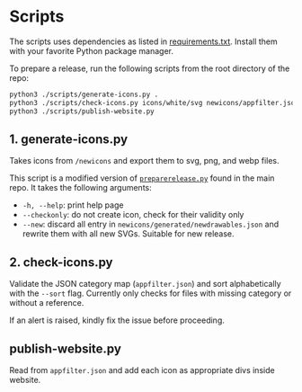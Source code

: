# Scripts

The scripts uses dependencies as listed in [requirements.txt](requirements.txt). Install them with your favorite Python package manager.

To prepare a release, run the following scripts from the root directory of the repo:

```bash
python3 ./scripts/generate-icons.py .
python3 ./scripts/check-icons.py icons/white/svg newicons/appfilter.json --sort
python3 ./scripts/publish-website.py
```

## 1. generate-icons.py

Takes icons from `/newicons` and export them to svg, png, and webp files.

This script is a modified version of [`preparerelease.py`](https://github.com/Arcticons-Team/Arcticons/blob/main/scripts/preparerelease.py) found in the main repo. It takes the following arguments:

- `-h, --help`: print help page
- `--checkonly`: do not create icon, check for their validity only
- `--new`: discard all entry in `newicons/generated/newdrawables.json` and rewrite them with all new SVGs. Suitable for new release.

## 2. check-icons.py

Validate the JSON category map (`appfilter.json`) and sort alphabetically with the `--sort` flag. Currently only checks for files with missing category or without a reference.

If an alert is raised, kindly fix the issue before proceeding.

## publish-website.py

Read from `appfilter.json` and add each icon as appropriate divs inside website.
